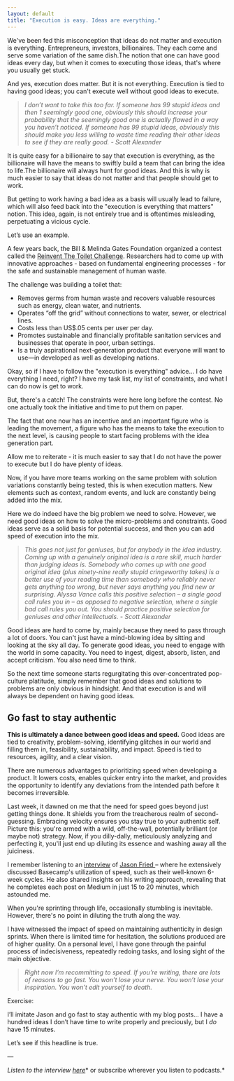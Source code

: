 ```yaml
---
layout: default
title: "Execution is easy. Ideas are everything."
---
```

We've been fed this misconception that ideas do not matter and execution is everything. Entrepreneurs, investors, billionaires. They each come and serve some variation of the same dish.The notion that one can have good ideas every day, but when it comes to executing those ideas, that's where you usually get stuck.

And yes, execution does matter. But it is not everything. Execution is tied to having good ideas; you can't execute well without good ideas to execute.

> *I don’t want to take this too far. If someone has 99 stupid ideas and then 1 seemingly good one, obviously this should increase your probability that the seemingly good one is actually flawed in a way you haven’t noticed. If someone has 99 stupid ideas, obviously this should make you less willing to waste time reading their other ideas to see if they are really good. - Scott Alexander*

It is quite easy for a billionaire to say that execution is everything, as the billionaire will have the means to swiftly build a team that can bring the idea to life.The billionaire will always hunt for good ideas. And this is why is much easier to say that ideas do not matter and that people should get to work.

But getting to work having a bad idea as a basis will usually lead to failure, which will also feed back into the "execution is everything that matters" notion. This idea, again, is not entirely true and is oftentimes misleading, perpetuating a vicious cycle.

Let’s use an example.

A few years back, the Bill & Melinda Gates Foundation organized a contest called the [Reinvent The Toilet Challenge](https://www.gatesfoundation.org/our-work/programs/global-growth-and-opportunity/water-sanitation-and-hygiene/reinvent-the-toilet-challenge-and-expo). Researchers had to come up with innovative approaches - based on fundamental engineering processes - for the safe and sustainable management of human waste.

The challenge was building a toilet that:

- Removes germs from human waste and recovers valuable resources such as energy, clean water, and nutrients.
- Operates “off the grid” without connections to water, sewer, or electrical lines.
- Costs less than US$.05 cents per user per day.
- Promotes sustainable and financially profitable sanitation services and businesses that operate in poor, urban settings.
- Is a truly aspirational next-generation product that everyone will want to use—in developed as well as developing nations.

Okay, so if I have to follow the "execution is everything" advice... I do have everything I need, right? I have my task list, my list of constraints, and what I can do now is get to work.

But, there's a catch! The constraints were here long before the contest. No one actually took the initiative and time to put them on paper.

The fact that one now has an incentive and an important figure who is leading the movement, a figure who has the means to take the execution to the next level, is causing people to start facing problems with the idea generation part.

Allow me to reiterate - it is much easier to say that I do not have the power to execute but I do have plenty of ideas.

Now, if you have more teams working on the same problem with solution variations constantly being tested, this is when execution matters. New elements such as context, random events, and luck are constantly being added into the mix.

Here we do indeed have the big problem we need to solve. However, we need good ideas on how to solve the micro-problems and constraints. Good ideas serve as a solid basis for potential success, and then you can add speed of execution into the mix.

> *This goes not just for geniuses, but for anybody in the idea industry. Coming up with a genuinely original idea is a rare skill, much harder than judging ideas is. Somebody who comes up with one good original idea (plus ninety-nine really stupid cringeworthy takes) is a better use of your reading time than somebody who reliably never gets anything too wrong, but never says anything you find new or surprising. Alyssa Vance calls this positive selection – a single good call rules you in – as opposed to negative selection, where a single bad call rules you out. You should practice positive selection for geniuses and other intellectuals. - Scott Alexander*

Good ideas are hard to come by, mainly because they need to pass through a lot of doors. You can't just have a mind-blowing idea by sitting and looking at the sky all day. To generate good ideas, you need to engage with the world in some capacity. You need to ingest, digest, absorb, listen, and accept criticism. You also need time to think.

So the next time someone starts regurgitating this over-concentrated pop-culture platitude, simply remember that good ideas and solutions to problems are only obvious in hindsight. And that execution is and will always be dependent on having good ideas.

## Go fast to stay authentic

**This is ultimately a dance between good ideas and speed.** Good ideas are tied to creativity, problem-solving, identifying glitches in our world and filling them in, feasibility, sustainability, and impact. Speed is tied to resources, agility, and a clear vision.

There are numerous advantages to prioritizing speed when developing a product. It lowers costs, enables quicker entry into the market, and provides the opportunity to identify any deviations from the intended path before it becomes irreversible.

Last week, it dawned on me that the need for speed goes beyond just getting things done. It shields you from the treacherous realm of second-guessing. Embracing velocity ensures you stay true to your authentic self. Picture this: you're armed with a wild, off-the-wall, potentially brilliant (or maybe not) strategy. Now, if you dilly-dally, meticulously analyzing and perfecting it, you'll just end up diluting its essence and washing away all the juiciness.

I remember listening to an [interview](https://soundcloud.com/ajsmartdesign/x-jason-fried-gives-us-savage-product-advice) of [Jason Fried ](https://en.wikipedia.org/wiki/37signals)– where he extensively discussed Basecamp's utilization of speed, such as their well-known 6-week cycles. He also shared insights on his writing approach, revealing that he completes each post on Medium in just 15 to 20 minutes, which astounded me.

When you're sprinting through life, occasionally stumbling is inevitable. However, there's no point in diluting the truth along the way.

I have witnessed the impact of speed on maintaining authenticity in design sprints. When there is limited time for hesitation, the solutions produced are of higher quality. On a personal level, I have gone through the painful process of indecisiveness, repeatedly redoing tasks, and losing sight of the main objective.

> *Right now I’m recommitting to speed. If you’re writing, there are lots of reasons to go fast. You won’t lose your nerve. You won’t lose your inspiration. You won’t edit yourself to death.*

Exercise:

I’ll imitate Jason and go fast to stay authentic with my blog posts… I have a hundred ideas I don’t have time to write properly and preciously, but I *do* have 15 minutes.

Let’s see if this headline is true.

—

*Listen to the interview* [*here*](https://soundcloud.com/ajsmartdesign/x-jason-fried-gives-us-savage-product-advice)* or subscribe wherever you listen to podcasts.*

